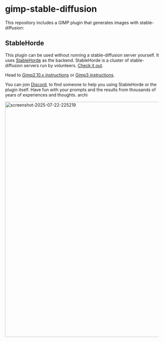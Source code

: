 # gimp-stable-diffusion

This repository includes a GIMP plugin that generates images with
stable-diffusion:

## StableHorde

This plugin can be used without running a stable-diffusion server
yourself. It uses [StableHorde](https://stablehorde.net)
as the backend. StableHorde is a cluster of
stable-diffusion servers run by volunteers. [Check it
out](https://github.com/blueturtleai/gimp-stable-diffusion/tree/main/stablehorde).

Head to [Gimp2.10.x instructions](/stablehorde/README.md) or [Gimp3
instructions](/stablehorde-gimp3/README.md).

You can join [Discord](https://discord.gg/3DxrhksKzn), to find someone to
help you using StableHorde or the plugin itself.  Have fun with your prompts
and the results from thousands of years of experiences and thoughts.
archi

<img width="1366" height="768" alt="screenshot-2025-07-22-225219" src="https://github.com/user-attachments/assets/25db25fa-2888-45e5-a38d-3c76e0f9e9d1" />
